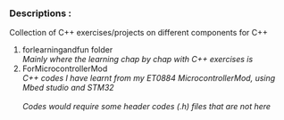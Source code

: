 ### Descriptions : 
Collection of C++ exercises/projects on different components for C++ 


1. forlearningandfun folder
<br>*Mainly where the learning chap by chap with C++ exercises is*</br>
2. ForMicrocontrollerMod
<br>*C++ codes I have learnt from my ET0884 MicrocontrollerMod, using Mbed studio and STM32*</br>
<br>*Codes would require some header codes (.h) files that are not here*</br>


